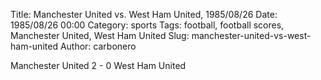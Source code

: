 Title: Manchester United vs. West Ham United, 1985/08/26
Date: 1985/08/26 00:00
Category: sports
Tags: football, football scores, Manchester United, West Ham United
Slug: manchester-united-vs-west-ham-united
Author: carbonero


Manchester United 2 - 0 West Ham United
